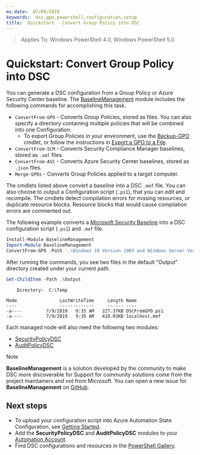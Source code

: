 ```yaml
---
ms.date:  07/09/2019
keywords:  dsc,gpo,powershell,configuration,setup
title:  Quickstart - Convert Group Policy into DSC
---
```


> Applies To: Windows PowerShell 4.0, Windows PowerShell 5.0

# Quickstart: Convert Group Policy into DSC

You can generate a DSC configuration from a Group Policy or Azure Security Center baseline. The [BaselineManagement](https://www.powershellgallery.com/packages/BaselineManagement/2.8.8000)
module includes the following commands for accomplishing this task.

- `ConvertFrom-GPO` - Converts Group Policies, stored as files. You can also specify a directory
  containing multiple policies that will be combined into one Configuration.
  - To export Group Policies in your environment, use the [Backup-GPO](/powershell/module/grouppolicy/backup-gpo?view=win10-ps)
    cmdlet, or follow the instructions in [Export a GPO to a File](/microsoft-desktop-optimization-pack/agpm/export-a-gpo-to-a-file).
- `ConvertFrom-SCM` - Converts Security Compliance Manager baselines, stored as `.xml` files.
- `ConvertFrom-ASC` - Converts Azure Security Center baselines, stored as `.json` files.
- `Merge-GPOs` - Converts Group Policies applied to a target computer.

The cmdlets listed above convert a baseline into a DSC `.mof` file. You can also choose to output a
Configuration script (`.ps1`), that you can edit and recompile. The cmdlets detect compilation
errors for missing resources, or duplicate resource blocks. Resource blocks that would cause
compilation errors are commented out.

The following example converts a [Microsoft Security Baseline](https://www.microsoft.com/en-us/download/details.aspx?id=55319)
into a DSC configuration script (`.ps1`) and `.mof` file.

```powershell
Install-Module BaselineManagement
Import-Module BaselineManagement
ConvertFrom-GPO -Path '.\Windows 10 Version 1903 and Windows Server Version 1903 Security Baseline\GPOs\' -OutputConfigurationScript
```

After running the commands, you see two files in the default "Output" directory created under your
current path.

```powershell
Get-ChildItem -Path .\Output
```

```Output
    Directory:  C:\Temp

Mode                LastWriteTime     Length Name
----                -------------     ------ ----
-a----         7/9/2019   9:35 AM   227.37KB DSCFromGPO.ps1
-a----         7/9/2019   9:35 AM   410.03KB localhost.mof
```

Each managed node will also need the following two modules:

- [SecurityPolicyDSC](https://www.powershellgallery.com/packages/SecurityPolicyDsc/2.8.0.0)
- [AuditPolicyDSC](https://www.powershellgallery.com/packages/AuditPolicyDsc/1.4.0.0)

> [!NOTE]
> **BaselineManagement** is a solution developed by the community to make DSC more discoverable for
> Support for community solutions come from the project maintainers and not from Microsoft. You can
> open a new issue for **BaselineManagement** on [GitHub](https://github.com/microsoft/BaselineManagement).

## Next steps

- To upload your configuration script into Azure Automation State Configuration, see [Getting Started](automation-dsc-getting-started.md#importing-a-configuration-into-azure-automation).
- Add the **SecurityPolicyDSC** and **AuditPolicyDSC** modules to your [Automation Account](./shared-resources/modules.md).
- Find DSC configurations and resources in the [PowerShell Gallery](https://www.powershellgallery.com/).
